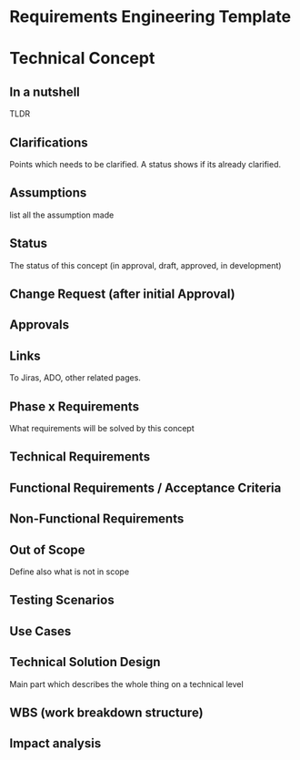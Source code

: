 # Requirements Engineering Template

# Technical Concept
## In a nutshell
TLDR
## Clarifications
Points which needs to be clarified. A status shows if its already clarified.
## Assumptions
list all the assumption made
## Status
The status of this concept (in approval, draft, approved, in development)
## Change Request (after initial Approval)
## Approvals
## Links
To Jiras, ADO, other related pages.
## Phase x Requirements
What requirements will be solved by this concept
## Technical Requirements
## Functional Requirements / Acceptance Criteria
## Non-Functional Requirements
## Out of Scope
Define also what is not in scope
## Testing Scenarios
## Use Cases
## Technical Solution Design
Main part which describes the whole thing on a technical level
## WBS (work breakdown structure)
## Impact analysis
